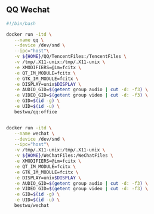 <!--
 * @Description: 
 * @Version: 1.0
 * @Author: DaLao
 * @Email: dalao_li@163.com
 * @Date: 2021-10-06 15:33:17
 * @LastEditors: DaLao
 * @LastEditTime: 2021-10-06 15:33:17
-->

## QQ Wechat

```sh
#!/bin/bash

docker run -itd \
   --name qq \
   --device /dev/snd \
   --ipc="host"\
   -v ${HOME}/QQ/TencentFiles:/TencentFiles \
   -v /tmp/.X11-unix:/tmp/.X11-unix \
   -e XMODIFIERS=@im=fcitx \
   -e QT_IM_MODULE=fcitx \
   -e GTK_IM_MODULE=fcitx \
   -e DISPLAY=unix$DISPLAY \
   -e AUDIO_GID=$(getent group audio | cut -d: -f3) \
   -e VIDEO_GID=$(getent group video | cut -d: -f3) \
   -e GID=$(id -g) \
   -e UID=$(id -u) \
   bestwu/qq:office


docker run -itd \
   --name wechat \
   --device /dev/snd \
   --ipc="host"\
   -v /tmp/.X11-unix:/tmp/.X11-unix \
   -v ${HOME}/WeChatFiles:/WeChatFiles \
   -e XMODIFIERS=@im=fcitx \
   -e QT_IM_MODULE=fcitx \
   -e GTK_IM_MODULE=fcitx \
   -e DISPLAY=unix$DISPLAY \
   -e AUDIO_GID=$(getent group audio | cut -d: -f3) \
   -e VIDEO_GID=$(getent group video | cut -d: -f3) \
   -e GID=$(id -g) \
   -e UID=$(id -u) \
   bestwu/wechat
```
